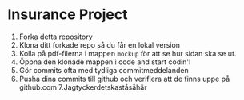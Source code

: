 # Insurance Project

1. Forka detta repository
2. Klona ditt forkade repo så du får en lokal version
3. Kolla på pdf-filerna i mappen `mockup` för att se hur sidan ska se ut.
4. Öppna den klonade mappen i code and start codin'!
5. Gör commits ofta med tydliga commitmeddelanden
6. Pusha dina commits till github och verifiera att de finns uppe på github.com
7.Jagtyckerdetskaståsåhär